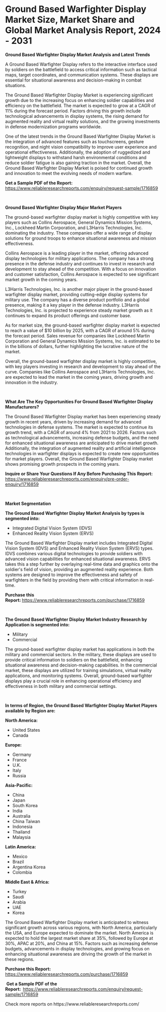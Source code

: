 <p><h1>Ground Based Warfighter Display Market Size, Market Share and Global Market Analysis Report, 2024 - 2031</h1></p><p><strong>Ground Based Warfighter Display Market Analysis and Latest Trends</strong></p>
<p><p>A Ground Based Warfighter Display refers to the interactive interface used by soldiers on the battlefield to access critical information such as tactical maps, target coordinates, and communication systems. These displays are essential for situational awareness and decision-making in combat situations.</p><p>The Ground Based Warfighter Display Market is experiencing significant growth due to the increasing focus on enhancing soldier capabilities and efficiency on the battlefield. The market is expected to grow at a CAGR of 11% during the forecast period. Factors driving this growth include technological advancements in display systems, the rising demand for augmented reality and virtual reality solutions, and the growing investments in defense modernization programs worldwide.</p><p>One of the latest trends in the Ground Based Warfighter Display Market is the integration of advanced features such as touchscreens, gesture recognition, and night vision compatibility to improve user experience and operational effectiveness. Additionally, the adoption of ruggedized and lightweight displays to withstand harsh environmental conditions and reduce soldier fatigue is also gaining traction in the market. Overall, the Ground Based Warfighter Display Market is poised for continued growth and innovation to meet the evolving needs of modern warfare.</p></p>
<p><strong>Get a Sample PDF of the Report:&nbsp;</strong> <a href="https://www.reliableresearchreports.com/enquiry/request-sample/1716859">https://www.reliableresearchreports.com/enquiry/request-sample/1716859</a></p>
<p>&nbsp;</p>
<p><strong>Ground Based Warfighter Display Major Market Players</strong></p>
<p><p>The ground-based warfighter display market is highly competitive with key players such as Collins Aerospace, General Dynamics Mission Systems, Inc., Lockheed Martin Corporation, and L3Harris Technologies, Inc. dominating the industry. These companies offer a wide range of display solutions for ground troops to enhance situational awareness and mission effectiveness.</p><p>Collins Aerospace is a leading player in the market, offering advanced display technologies for military applications. The company has a strong presence in the defense industry and continues to invest in research and development to stay ahead of the competition. With a focus on innovation and customer satisfaction, Collins Aerospace is expected to see significant market growth in the coming years.</p><p>L3Harris Technologies, Inc. is another major player in the ground-based warfighter display market, providing cutting-edge display systems for military use. The company has a diverse product portfolio and a global presence, making it a key player in the defense industry. L3Harris Technologies, Inc. is projected to experience steady market growth as it continues to expand its product offerings and customer base.</p><p>As for market size, the ground-based warfighter display market is expected to reach a value of $10 billion by 2025, with a CAGR of around 5% during the forecast period. Sales revenue for companies like Lockheed Martin Corporation and General Dynamics Mission Systems, Inc. is estimated to be in the billions of dollars, further highlighting the lucrative nature of the market.</p><p>Overall, the ground-based warfighter display market is highly competitive, with key players investing in research and development to stay ahead of the curve. Companies like Collins Aerospace and L3Harris Technologies, Inc. are expected to lead the market in the coming years, driving growth and innovation in the industry.</p></p>
<p>&nbsp;</p>
<p><strong>What Are The Key Opportunities For Ground Based Warfighter Display Manufacturers?</strong></p>
<p><p>The Ground Based Warfighter Display market has been experiencing steady growth in recent years, driven by increasing demand for advanced technologies in defense systems. The market is expected to continue its growth trend, with a CAGR of around 4% from 2021 to 2026. Factors such as technological advancements, increasing defense budgets, and the need for enhanced situational awareness are anticipated to drive market growth. Additionally, the integration of augmented reality and artificial intelligence technologies in warfighter displays is expected to create new opportunities for market players. Overall, the Ground Based Warfighter Display market shows promising growth prospects in the coming years.</p></p>
<p><strong>Inquire or Share Your Questions If Any Before Purchasing This Report:</strong> <a href="https://www.reliableresearchreports.com/enquiry/pre-order-enquiry/1716859">https://www.reliableresearchreports.com/enquiry/pre-order-enquiry/1716859</a></p>
<p>&nbsp;</p>
<p><strong>Market Segmentation</strong></p>
<p><strong>The Ground Based Warfighter Display Market Analysis by types is segmented into:</strong></p>
<p><ul><li>Integrated Digital Vision System (IDVS)</li><li>Enhanced Reality Vision System (ERVS)</li></ul></p>
<p><p>The Ground Based Warfighter Display market includes Integrated Digital Vision System (IDVS) and Enhanced Reality Vision System (ERVS) types. IDVS combines various digital technologies to provide soldiers with advanced vision capabilities for enhanced situational awareness. ERVS takes this a step further by overlaying real-time data and graphics onto the soldier's field of vision, providing an augmented reality experience. Both systems are designed to improve the effectiveness and safety of warfighters in the field by providing them with critical information in real-time.</p></p>
<p><strong>Purchase this Report:&nbsp;</strong><a href="https://www.reliableresearchreports.com/purchase/1716859">https://www.reliableresearchreports.com/purchase/1716859</a></p>
<p>&nbsp;</p>
<p><strong>The Ground Based Warfighter Display Market Industry Research by Application is segmented into:</strong></p>
<p><ul><li>Military</li><li>Commercial</li></ul></p>
<p><p>The ground-based warfighter display market has applications in both the military and commercial sectors. In the military, these displays are used to provide critical information to soldiers on the battlefield, enhancing situational awareness and decision-making capabilities. In the commercial market, these displays are utilized for training simulations, virtual reality applications, and monitoring systems. Overall, ground-based warfighter displays play a crucial role in enhancing operational efficiency and effectiveness in both military and commercial settings.</p></p>
<p>&nbsp;</p>
<p><strong>In terms of Region, the Ground Based Warfighter Display Market Players available by Region are:</strong></p>
<p>
    <p> <strong> North America: </strong>
        <ul>
            <li>United States</li>
            <li>Canada</li>
        </ul>
        </p> 
    <p> <strong> Europe: </strong>
        <ul>
            <li>Germany</li>
            <li>France</li>
            <li>U.K.</li>
            <li>Italy</li>
            <li>Russia</li>
        </ul>
        </p> 
    <p> <strong> Asia-Pacific: </strong>
        <ul>
            <li>China</li>
            <li>Japan</li>
            <li>South Korea</li>
            <li>India</li>
            <li>Australia</li>
            <li>China Taiwan</li>
            <li>Indonesia</li>
            <li>Thailand</li>
            <li>Malaysia</li>
        </ul>
        </p> 
    <p> <strong> Latin America: </strong>
        <ul>
            <li>Mexico</li>
            <li>Brazil</li>
            <li>Argentina Korea</li>
            <li>Colombia</li>
        </ul>
        </p> 
    <p> <strong> Middle East & Africa: </strong>
        <ul>
            <li>Turkey</li>
            <li>Saudi</li>
            <li>Arabia</li>
            <li>UAE</li>
            <li>Korea</li>
        </ul>
    </p>
    </p>
<p><p>The Ground Based Warfighter Display market is anticipated to witness significant growth across various regions, with North America, particularly the USA, and Europe expected to dominate the market. North America is expected to hold the largest market share at 35%, followed by Europe at 30%, APAC at 20%, and China at 15%. Factors such as increasing defense budgets, advancements in display technologies, and growing focus on enhancing situational awareness are driving the growth of the market in these regions.</p></p>
<p><strong>Purchase this Report: </strong><a href="https://www.reliableresearchreports.com/purchase/1716859">https://www.reliableresearchreports.com/purchase/1716859</a></p>
<p>&nbsp;<strong>Get a Sample PDF of the Report:&nbsp;&nbsp;</strong><a href="https://www.reliableresearchreports.com/enquiry/request-sample/1716859">https://www.reliableresearchreports.com/enquiry/request-sample/1716859</a></p>
<p><strong></strong></p>
<p>Check more reports on https://www.reliableresearchreports.com/</p>